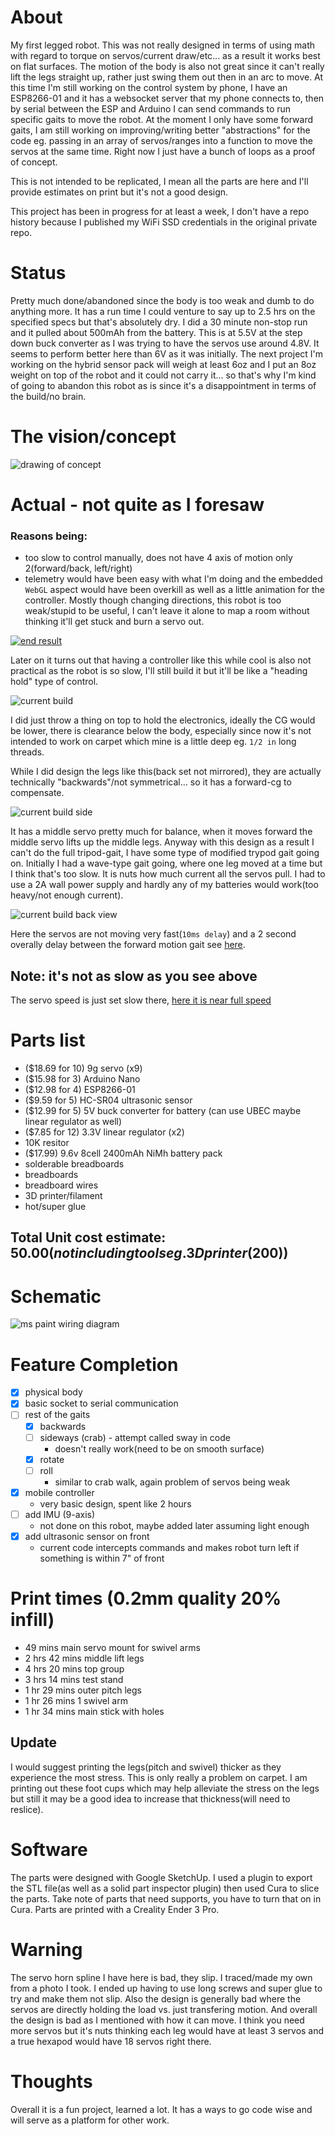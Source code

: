 # About
My first legged robot. This was not really designed in terms of using math with regard to torque on servos/current draw/etc... as a result it works best on flat surfaces. The motion of the body is also not great since it can't really lift the legs straight up, rather just swing them out then in an arc to move. At this time I'm still working on the control system by phone, I have an ESP8266-01 and it has a websocket server that my phone connects to, then by serial between the ESP and Arduino I can send commands to run specific gaits to move the robot. At the moment I only have some forward gaits, I am still working on improving/writing better "abstractions" for the code eg. passing in an array of servos/ranges into a function to move the servos at the same time. Right now I just have a bunch of loops as a proof of concept.

This is not intended to be replicated, I mean all the parts are here and I'll provide estimates on print but it's not a good design.

This project has been in progress for at least a week, I don't have a repo history because I published my WiFi SSD credentials in the original private repo.

# Status
Pretty much done/abandoned since the body is too weak and dumb to do anything more. It has a run time I could venture to say up to 2.5 hrs on the specified specs but that's absolutely dry. I did a 30 minute non-stop run and it pulled about 500mAh from the battery. This is at 5.5V at the step down buck converter as I was trying to have the servos use around 4.8V. It seems to perform better here than 6V as it was initially. The next project I'm working on the hybrid sensor pack will weigh at least 6oz and I put an 8oz weight on top of the robot and it could not carry it... so that's why I'm kind of going to abandon this robot as is since it's a disappointment in terms of the build/no brain.

# The vision/concept

![drawing of concept](./robot/sketches/concept.PNG)

# Actual - not quite as I foresaw
### Reasons being:
- too slow to control manually, does not have 4 axis of motion only 2(forward/back, left/right)
- telemetry would have been easy with what I'm doing and the embedded `WebGL` aspect would have been overkill as well as a little animation for the controller. Mostly though changing directions, this robot is too weak/stupid to be useful, I can't leave it alone to map a room without thinking it'll get stuck and burn a servo out.

[![end result](./end-result.jpg)](https://youtu.be/18nqn2tWNEw?t=28)

Later on it turns out that having a controller like this while cool is also not practical as the robot is so slow, I'll still build it but it'll be like a "heading hold" type of control.

![current build](./github-stl-view.gif)

I did just throw a thing on top to hold the electronics, ideally the CG would be lower, there is clearance below the body, especially since now it's not intended to work on carpet which mine is a little deep eg. `1/2 in` long threads.

While I did design the legs like this(back set not mirrored), they are actually technically "backwards"/not symmetrical... so it has a forward-cg to compensate.

![current build side](./side-view--slow-gait.gif)

It has a middle servo pretty much for balance, when it moves forward the middle servo lifts up the middle legs. Anyway with this design as a result I can't do the full tripod-gait, I have some type of modified trypod gait going on. Initially I had a wave-type gait going, where one leg moved at a time but I think that's too slow. It is nuts how much current all the servos pull. I had to use a 2A wall power supply and hardly any of my batteries would work(too heavy/not enough current).

![current build back view](./initial-walking--back-view.gif)

Here the servos are not moving very fast(`10ms delay`) and a 2 second overally delay between the forward motion gait see [here](./robot/code/test/all_servos/all_servos.ino).

## Note: it's not as slow as you see above

The servo speed is just set slow there, [here it is near full speed](https://www.youtube.com/watch?v=y_KfgiUq9XE)

# Parts list

- ($18.69 for 10) 9g servo (x9)
- ($15.98 for 3) Arduino Nano
- ($12.98 for 4) ESP8266-01
- ($9.59 for 5) HC-SR04 ultrasonic sensor
- ($12.99 for 5) 5V buck converter for battery (can use UBEC maybe linear regulator as well)
- ($7.85 for 12) 3.3V linear regulator (x2)
- 10K resitor
- ($17.99) 9.6v 8cell 2400mAh NiMh battery pack
- solderable breadboards
- breadboards
- breadboard wires
- 3D printer/filament
- hot/super glue

## Total Unit cost estimate: $50.00 (not including tools eg. 3D printer($200))

# Schematic

![ms paint wiring diagram](./robot/schematic.png)

# Feature Completion

- [x] physical body
- [x] basic socket to serial communication
- [ ] rest of the gaits
    - [x] backwards
    - [ ] sideways (crab) - attempt called sway in code
        - doesn't really work(need to be on smooth surface)
    - [x] rotate
    - [ ] roll
        - similar to crab walk, again problem of servos being weak
- [x] mobile controller
    - very basic design, spent like 2 hours
- [ ] add IMU (9-axis)
    - not done on this robot, maybe added later assuming light enough
- [x] add ultrasonic sensor on front
    - current code intercepts commands and makes robot turn left if something is within 7" of front

# Print times (0.2mm quality 20% infill)
- 49 mins main servo mount for swivel arms
- 2 hrs 42 mins middle lift legs
- 4 hrs 20 mins top group
- 3 hrs 14 mins test stand
- 1 hr 29 mins outer pitch legs
- 1 hr 26 mins 1 swivel arm
- 1 hr 34 mins main stick with holes

## Update
I would suggest printing the legs(pitch and swivel) thicker as they experience the most stress. This is only really a problem on carpet. I am printing out these foot cups which may help alleviate the stress on the legs but still it may be a good idea to increase that thickness(will need to reslice).

# Software

The parts were designed with Google SketchUp. I used a plugin to export the STL file(as well as a solid part inspector plugin) then used Cura to slice the parts. Take note of parts that need supports, you have to turn that on in Cura. Parts are printed with a Creality Ender 3 Pro.

# Warning

The servo horn spline I have here is bad, they slip. I traced/made my own from a photo I took. I ended up having to use long screws and super glue to try and make them not slip. Also the design is generally bad where the servos are directly holding the load vs. just transfering motion. And overall the design is bad as I mentioned with how it can move. I think you need more servos but it's nuts thinking each leg would have at least 3 servos and a true hexapod would have 18 servos right there.

# Thoughts

Overall it is a fun project, learned a lot. It has a ways to go code wise and will serve as a platform for other work.
